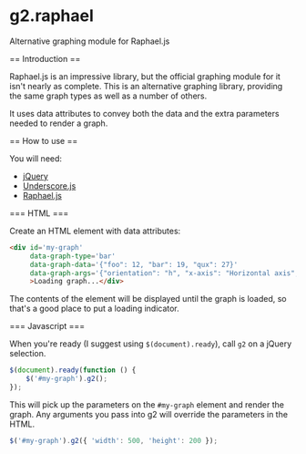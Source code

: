 g2.raphael
==========

Alternative graphing module for Raphael.js

== Introduction ==

Raphael.js is an impressive library, but the official graphing module for it isn't nearly as complete.
This is an alternative graphing library, providing the same graph types as well as a number of others.

It uses data attributes to convey both the data and the extra parameters needed to render a graph.

== How to use ==

You will need:

* [jQuery](http://jquery.com/)
* [Underscore.js](http://underscorejs.org/)
* [Raphael.js](http://raphaeljs.com/)

=== HTML ===

Create an HTML element with data attributes:

```html
<div id='my-graph'
     data-graph-type='bar'
     data-graph-data='{"foo": 12, "bar": 19, "qux": 27}'
     data-graph-args='{"orientation": "h", "x-axis": "Horizontal axis", "y-axis": "Vertical axis"}'
     >Loading graph...</div>
```

The contents of the element will be displayed until the graph is loaded, so that's a good place to put a loading indicator.

=== Javascript ===

When you're ready (I suggest using `$(document).ready`), call `g2` on a jQuery selection.

```javascript
$(document).ready(function () {
    $('#my-graph').g2();
});
```

This will pick up the parameters on the `#my-graph` element and render the graph.
Any arguments you pass into g2 will override the parameters in the HTML.

```javascript
$('#my-graph').g2({ 'width': 500, 'height': 200 });
```
